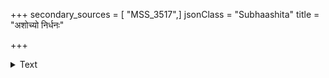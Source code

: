 +++
secondary_sources = [ "MSS_3517",]
jsonClass = "Subhaashita"
title = "अशोच्यो निर्धनः"

+++

<details><summary>Text</summary>

अशोच्यो निर्धनः प्राज्ञोऽशोच्यः पण्डितबान्धवः।  
अशोच्या विधवा नारी पुत्रपौत्रप्रतिष्ठिता॥
</details>
